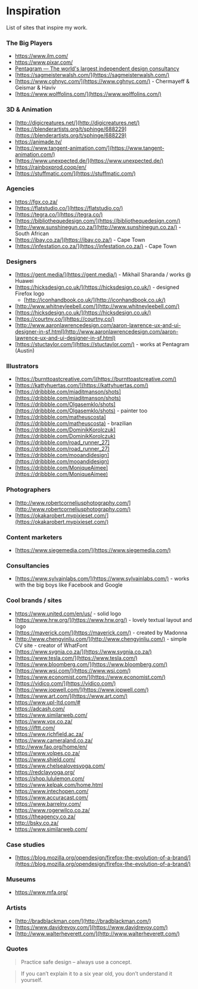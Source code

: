 
# Inspiration

 List of sites that inspire my work.

### The Big Players

* https://www.ilm.com/
* https://www.pixar.com/
* [Pentagram — The world's largest independent design consultancy](https://www.pentagram.com/)
* [https://sagmeisterwalsh.com/](https://sagmeisterwalsh.com/)
* [https://www.cghnyc.com/](https://www.cghnyc.com/) - Chermayeff & Geismar & Haviv
* [https://www.wolffolins.com/](https://www.wolffolins.com/)

### 3D & Animation

* [http://digicreatures.net/](http://digicreatures.net/)
* [https://blenderartists.org/t/sphinge/688229](https://blenderartists.org/t/sphinge/688229)
* https://animade.tv/
* [https://www.tangent-animation.com/](https://www.tangent-animation.com/)
* [https://www.unexpected.de/](https://www.unexpected.de/)
* https://rainboxprod.coop/en/
* [https://stuffmatic.com/](https://stuffmatic.com/)

### Agencies

* https://fgx.co.za/
* [https://flatstudio.co/](https://flatstudio.co/)
* [https://tegra.co/](https://tegra.co/)
* [https://bibliothequedesign.com/](https://bibliothequedesign.com/)
* [http://www.sunshinegun.co.za/](http://www.sunshinegun.co.za/) - South African
* [https://ibay.co.za/](https://ibay.co.za/) - Cape Town
* [https://infestation.co.za/](https://infestation.co.za/) - Cape Town

### Designers

* [https://gent.media/](https://gent.media/) - Mikhail Sharanda / works @ Huawei
* [https://hicksdesign.co.uk/](https://hicksdesign.co.uk/) - designed Firefox logo
	* [http://iconhandbook.co.uk/](http://iconhandbook.co.uk/)
* [http://www.whitneyleebell.com/](http://www.whitneyleebell.com/)
* [https://hicksdesign.co.uk/](https://hicksdesign.co.uk/)
* [https://courtny.co/](https://courtny.co/)
* [http://www.aaronlawrencedesign.com/aaron-lawrence-ux-and-ui-designer-in-sf.html](http://www.aaronlawrencedesign.com/aaron-lawrence-ux-and-ui-designer-in-sf.html)
* [https://stuctaylor.com/](https://stuctaylor.com/) - works at Pentagram (Austin)

### Illustrators

* [https://burnttoastcreative.com/](https://burnttoastcreative.com/)
* [https://kattyhuertas.com/](https://kattyhuertas.com/)
* [https://dribbble.com/miaditmanson/shots](https://dribbble.com/miaditmanson/shots)
* [https://dribbble.com/Olgasemklo/shots](https://dribbble.com/Olgasemklo/shots) - painter too
* [https://dribbble.com/matheuscosta](https://dribbble.com/matheuscosta) - brazilian
* [https://dribbble.com/DominikKorolczuk](https://dribbble.com/DominikKorolczuk)
* [https://dribbble.com/road_runner_27](https://dribbble.com/road_runner_27)
* [https://dribbble.com/mooandidesign](https://dribbble.com/mooandidesign)
* [https://dribbble.com/MoniqueAimee](https://dribbble.com/MoniqueAimee)

### Photographers

* [http://www.robertcorneliusphotography.com/](http://www.robertcorneliusphotography.com/)
* [https://okakarobert.mypixieset.com/](https://okakarobert.mypixieset.com/)

### Content marketers

* [https://www.siegemedia.com/](https://www.siegemedia.com/)

### Consultancies

* [https://www.sylvainlabs.com/](https://www.sylvainlabs.com/) - works with the big boys like Facebook and Google

### Cool brands / sites

* https://www.united.com/en/us/ - solid logo
* [https://www.hrw.org/](https://www.hrw.org/) - lovely textual layout and logo
* [https://maverick.com/](https://maverick.com/) - created by Madonna
* [http://www.chengyinliu.com/](http://www.chengyinliu.com/) - simple CV site - creator of WhatFont
* [https://www.sygnia.co.za/](https://www.sygnia.co.za/)
* [https://www.tesla.com/](https://www.tesla.com/)
* [https://www.bloomberg.com/](https://www.bloomberg.com/)
* [https://www.wsj.com/](https://www.wsj.com/)
* [https://www.economist.com/](https://www.economist.com/)
* [https://vidico.com/](https://vidico.com/)
* [https://www.jopwell.com/](https://www.jopwell.com/)
* [https://www.art.com/](https://www.art.com/)
* https://www.upl-ltd.com/#
* https://adcash.com/
* https://www.similarweb.com/
* https://www.vox.co.za/
* https://ifttt.com/
* https://www.richfield.ac.za/
* https://www.cameraland.co.za/
* http://www.fao.org/home/en/
* https://www.volpes.co.za/
* https://www.shield.com/
* https://www.chelsealovesyoga.com/
* https://redclayyoga.org/
* https://shop.lululemon.com/
* https://www.kelpak.com/home.html
* https://www.intechopen.com/
* https://www.accuracast.com/
* https://www.barrelny.com/
* https://www.rogerwilco.co.za/
* https://theagency.co.za/
* http://bsky.co.za/
* https://www.similarweb.com/

### Case studies

* [https://blog.mozilla.org/opendesign/firefox-the-evolution-of-a-brand/](https://blog.mozilla.org/opendesign/firefox-the-evolution-of-a-brand/)

### Museums

* https://www.mfa.org/

### Artists

* [http://bradblackman.com/](http://bradblackman.com/)
* [https://www.davidrevoy.com/](https://www.davidrevoy.com/)
* [http://www.walterheverett.com/](http://www.walterheverett.com/)

### Quotes

> Practice safe design – always use a concept.

> If you can’t explain it to a six year old, you don’t understand it yourself.



<!--stackedit_data:
eyJoaXN0b3J5IjpbLTE3NDc4OTM0MzUsMTA1NzE4MDA3MywxNT
cwNDMzMTI0LC0xMDMxNDM3MjMzLC04NjE0OTk1MTQsLTEyOTUx
MDY0MjcsNjUyMTAyOTUxLDE3OTE0ODU0NjksMTIwMzg5MDIwNC
wtMzQ3MDg0NjUzLDEyNjkwMjU0NTUsMTg4MzY0OTY4LDIxMzM5
OTQ3NjEsNjk5ODI5NzYzLC02Mjk1MDU2NzQsLTEwMjI2NjM1OT
MsMzg0OTc0ODg4LC0yMDY3OTEyOTkzLC00MjM3MTkwMDAsLTgz
NDcxNzI5MF19
-->